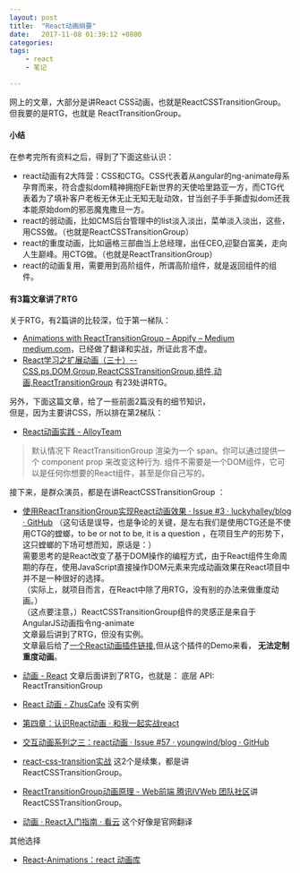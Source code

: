 ```yaml
---
layout: post
title:  "React动画纲要"
date:   2017-11-08 01:39:12 +0800
categories:  
tags: 
    - react
    - 笔记

---
```



网上的文章，大部分是讲React CSS动画，也就是ReactCSSTransitionGroup。  
但我要的是RTG，也就是 ReactTransitionGroup。  

#### 小结 ####
在参考完所有资料之后，得到了下面这些认识：

* react动画有2大阵营：CSS和CTG。CSS代表着从angular的ng-animate母系孕育而来，符合虚拟dom精神拥抱FE新世界的天使哈里路亚一方，而CTG代表着为了填补客户老板无休无止无知无耻动效，甘当刽子手手撕虚拟dom还我本能原始dom的邪恶魔鬼撒旦一方。
* react的弱动画，比如CMS后台管理中的list淡入淡出，菜单淡入淡出，这些，用CSS做。（也就是ReactCSSTransitionGroup）
* react的重度动画，比如逼格三部曲当上总经理，出任CEO,迎娶白富美，走向人生巅峰。用CTG做。（也就是ReactTransitionGroup）
* react的动画复用，需要用到高阶组件，所谓高阶组件，就是返回组件的组件。


#### 有3篇文章讲了RTG ####
关于RTG，有2篇讲的比较深，位于第一梯队：

* [Animations with ReactTransitionGroup – Appify – Medium medium.com](https://medium.com/appifycanada/animations-with-reacttransitiongroup-4972ad7da286)，已经做了翻译和实战，所证此言不虚。  
* [React学习之扩展动画（三十）--CSS,ps,DOM,Group,ReactCSSTransitionGroup,组件,动画,ReactTransitionGroup](http://www.bijishequ.com/detail/395468?p=70) 有23处讲RTG。  
  
另外，下面这篇文章，给了一些前面2篇没有的细节知识，   
但是，因为主要讲CSS，所以排在第2梯队：

 * [React动画实践 - AlloyTeam](http://www.alloyteam.com/2016/01/react-animation-practice/)   
> 默认情况下 ReactTransitionGroup 渲染为一个 span。你可以通过提供一个 component prop 来改变这种行为. 组件不需要是一个DOM组件，它可以是任何你想要的React组件，甚至是你自己写的。

接下来，是群众演员，都是在讲ReactCSSTransitionGroup ： 

* [使用ReactTransitionGroup实现React动画效果 · Issue #3 · luckyhalley/blog · GitHub](https://github.com/luckyhalley/blog/issues/3)  （这句话是误导，也是争论的关键，是左右我们是使用CTG还是不使用CTG的螳螂，to be or not to be, it is a question ，在项目生产的形势下，这只螳螂的下场可想而知，原话是：）  
需要思考的是React改变了基于DOM操作的编程方式，由于React组件生命周期的存在，使用JavaScript直接操作DOM元素来完成动画效果在React项目中并不是一种很好的选择。  
（实际上，就项目而言，在React中除了用RTG，没有别的办法来做重度动画。）  
（这点要注意，）ReactCSSTransitionGroup组件的灵感正是来自于AngularJS动画指令ng-animate  
文章最后讲到了RTG，但没有实例。  
文章最后给了[一个React动画插件链接](https://github.com/chenglou/react-motion),但从这个插件的Demo来看， **无法定制重度动画**。   

* [动画 - React](https://react-cn.github.io/react/docs/animation.html)  文章后面讲到了RTG，也就是： 底层 API: ReactTransitionGroup
* [React 动画 - ZhusCafe](http://zhuscat.com/2016/08/31/react-animation/) 没有实例

* [第四章：认识React动画 · 和我一起实战react](https://icepy.gitbooks.io/follow-react/content/ren_shi_react_dong_hua.html)
* [交互动画系列之三：react动画 · Issue #57 · youngwind/blog · GitHub](https://github.com/youngwind/blog/issues/57)
* [react-css-transition实战](https://github.com/youngwind/blog/issues/61) 这2个是续集，都是讲ReactCSSTransitionGroup。
* [ReactTransitionGroup动画原理 - Web前端 腾讯IVWeb 团队社区](https://ivweb.io/topic/586099050e2a26d26bb1c029)讲ReactCSSTransitionGroup。

* [动画 · React入门指南 · 看云](https://www.kancloud.cn/kancloud/react-quickstart/44617)  这个好像是官网翻译   

其他选择
* [React-Animations：react 动画库](http://www.jkeabc.com/232753.html)